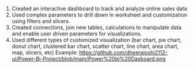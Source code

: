 1. Created an interactive dashboard to track and analyze online sales data
2. Used complex parameters to drill down in worksheet and customization using filters and slicers.
3. Created connections, join new tables, calculations to manipulate data and enable user driven parameters for visualizations.
4. Used different types of customized visualization (bar chart, pie chart, donut chart, clustered bar chart, scatter chart, line chart, area chart, map, slicers, etc)
   Example: https://github.com/dheerajoshi2112-ui/Power-Bi-Project/blob/main/Power%20bi%20Dasboard.png
